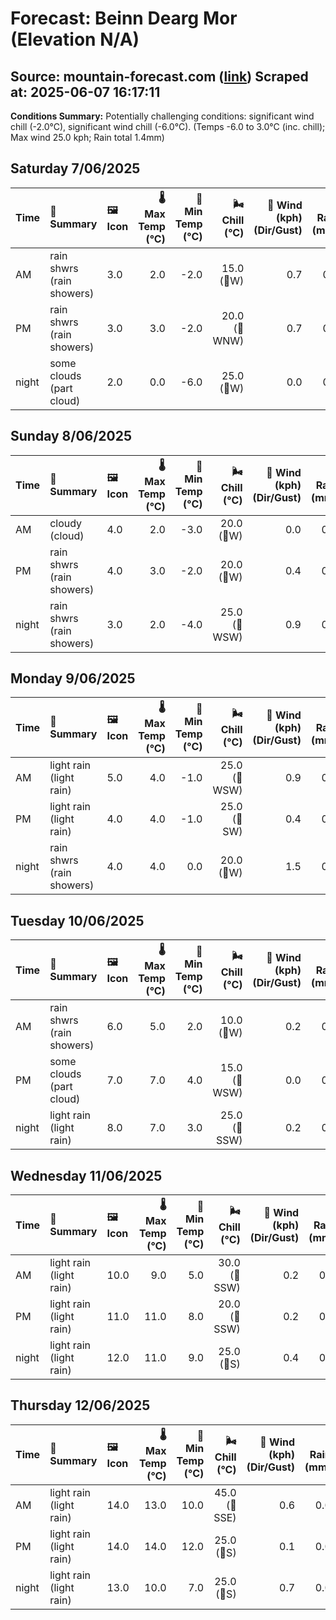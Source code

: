 # Forecast: Beinn Dearg Mor (Elevation N/A)
**Source:** mountain-forecast.com ([link](https://www.mountain-forecast.com/peaks/Beinn-Dearg-Mor/forecasts/910))
**Scraped at:** 2025-06-07 16:17:11
---

**Conditions Summary:** Potentially challenging conditions: significant wind chill (-2.0°C), significant wind chill (-6.0°C). (Temps -6.0 to 3.0°C (inc. chill); Max wind 25.0 kph; Rain total 1.4mm)

## Saturday 7/06/2025
| **Time** | **📝 Summary** | **🖼️ Icon** | **🌡️ Max Temp (°C)** | **🥶 Min Temp (°C)** | **🌬️ Chill (°C)** | **💨 Wind (kph) (Dir/Gust)** | **💧 Rain (mm)** | **❄️ Snow (cm)** | **☁️ Cloud Base (m)** | **🧊 Freezing Lvl (m)** |
|:------- |:------- |:----- |--------------: |-------------: |-----------: |---------------------: |---------: |----------: |---------------: |----------------: |
| AM      | rain shwrs<br><span class="icon-desc">(rain showers)</span> | 3.0 | 2.0 | -2.0 | 15.0<br>(🧭W) | 0.7 | 0.0 | 350 | 1200 |
| PM      | rain shwrs<br><span class="icon-desc">(rain showers)</span> | 3.0 | 3.0 | -2.0 | 20.0<br>(🧭WNW) | 0.7 | 0.0 | 750 | 1250 |
| night   | some clouds<br><span class="icon-desc">(part cloud)</span> | 2.0 | 0.0 | -6.0 | 25.0<br>(🧭W) | 0.0 | 0.0 | 700 | 1050 |

## Sunday 8/06/2025
| **Time** | **📝 Summary** | **🖼️ Icon** | **🌡️ Max Temp (°C)** | **🥶 Min Temp (°C)** | **🌬️ Chill (°C)** | **💨 Wind (kph) (Dir/Gust)** | **💧 Rain (mm)** | **❄️ Snow (cm)** | **☁️ Cloud Base (m)** | **🧊 Freezing Lvl (m)** |
|:------- |:------- |:----- |--------------: |-------------: |-----------: |---------------------: |---------: |----------: |---------------: |----------------: |
| AM      | cloudy<br><span class="icon-desc">(cloud)</span> | 4.0 | 2.0 | -3.0 | 20.0<br>(🧭W) | 0.0 | 0.0 | 600 | 1100 |
| PM      | rain shwrs<br><span class="icon-desc">(rain showers)</span> | 4.0 | 3.0 | -2.0 | 20.0<br>(🧭W) | 0.4 | 0.0 | 1750 | 1350 |
| night   | rain shwrs<br><span class="icon-desc">(rain showers)</span> | 3.0 | 2.0 | -4.0 | 25.0<br>(🧭WSW) | 0.9 | 0.0 | 400 | 1350 |

## Monday 9/06/2025
| **Time** | **📝 Summary** | **🖼️ Icon** | **🌡️ Max Temp (°C)** | **🥶 Min Temp (°C)** | **🌬️ Chill (°C)** | **💨 Wind (kph) (Dir/Gust)** | **💧 Rain (mm)** | **❄️ Snow (cm)** | **☁️ Cloud Base (m)** | **🧊 Freezing Lvl (m)** |
|:------- |:------- |:----- |--------------: |-------------: |-----------: |---------------------: |---------: |----------: |---------------: |----------------: |
| AM      | light rain<br><span class="icon-desc">(light rain)</span> | 5.0 | 4.0 | -1.0 | 25.0<br>(🧭WSW) | 0.9 | 0.0 | 600 | 1400 |
| PM      | light rain<br><span class="icon-desc">(light rain)</span> | 4.0 | 4.0 | -1.0 | 25.0<br>(🧭SW) | 0.4 | 0.0 | 350 | 1500 |
| night   | rain shwrs<br><span class="icon-desc">(rain showers)</span> | 4.0 | 4.0 | 0.0 | 20.0<br>(🧭W) | 1.5 | 0.0 | 250 | 1500 |

## Tuesday 10/06/2025
| **Time** | **📝 Summary** | **🖼️ Icon** | **🌡️ Max Temp (°C)** | **🥶 Min Temp (°C)** | **🌬️ Chill (°C)** | **💨 Wind (kph) (Dir/Gust)** | **💧 Rain (mm)** | **❄️ Snow (cm)** | **☁️ Cloud Base (m)** | **🧊 Freezing Lvl (m)** |
|:------- |:------- |:----- |--------------: |-------------: |-----------: |---------------------: |---------: |----------: |---------------: |----------------: |
| AM      | rain shwrs<br><span class="icon-desc">(rain showers)</span> | 6.0 | 5.0 | 2.0 | 10.0<br>(🧭W) | 0.2 | 0.0 | 850 | 1400 |
| PM      | some clouds<br><span class="icon-desc">(part cloud)</span> | 7.0 | 7.0 | 4.0 | 15.0<br>(🧭WSW) | 0.0 | 0.0 | 1550 | 1950 |
| night   | light rain<br><span class="icon-desc">(light rain)</span> | 8.0 | 7.0 | 3.0 | 25.0<br>(🧭SSW) | 0.2 | 0.0 | 2450 | 2800 |

## Wednesday 11/06/2025
| **Time** | **📝 Summary** | **🖼️ Icon** | **🌡️ Max Temp (°C)** | **🥶 Min Temp (°C)** | **🌬️ Chill (°C)** | **💨 Wind (kph) (Dir/Gust)** | **💧 Rain (mm)** | **❄️ Snow (cm)** | **☁️ Cloud Base (m)** | **🧊 Freezing Lvl (m)** |
|:------- |:------- |:----- |--------------: |-------------: |-----------: |---------------------: |---------: |----------: |---------------: |----------------: |
| AM      | light rain<br><span class="icon-desc">(light rain)</span> | 10.0 | 9.0 | 5.0 | 30.0<br>(🧭SSW) | 0.2 | 0.0 | 550 | 3050 |
| PM      | light rain<br><span class="icon-desc">(light rain)</span> | 11.0 | 11.0 | 8.0 | 20.0<br>(🧭SSW) | 0.2 | 0.0 | 650 | 3150 |
| night   | light rain<br><span class="icon-desc">(light rain)</span> | 12.0 | 11.0 | 9.0 | 25.0<br>(🧭S) | 0.4 | 0.0 | 1750 | 2900 |

## Thursday 12/06/2025
| **Time** | **📝 Summary** | **🖼️ Icon** | **🌡️ Max Temp (°C)** | **🥶 Min Temp (°C)** | **🌬️ Chill (°C)** | **💨 Wind (kph) (Dir/Gust)** | **💧 Rain (mm)** | **❄️ Snow (cm)** | **☁️ Cloud Base (m)** | **🧊 Freezing Lvl (m)** |
|:------- |:------- |:----- |--------------: |-------------: |-----------: |---------------------: |---------: |----------: |---------------: |----------------: |
| AM      | light rain<br><span class="icon-desc">(light rain)</span> | 14.0 | 13.0 | 10.0 | 45.0<br>(🧭SSE) | 0.6 | 0.0 | 2750 | 3300 |
| PM      | light rain<br><span class="icon-desc">(light rain)</span> | 14.0 | 14.0 | 12.0 | 25.0<br>(🧭S) | 0.1 | 0.0 | 450 | 3350 |
| night   | light rain<br><span class="icon-desc">(light rain)</span> | 13.0 | 10.0 | 7.0 | 25.0<br>(🧭S) | 0.7 | 0.0 | 2500 | 3050 |